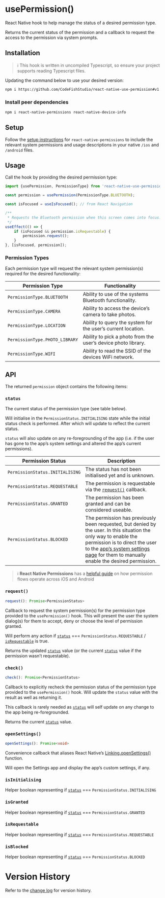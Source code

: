 # usePermission()

React Native hook to help manage the status of a desired permission
type.

Returns the current status of the permission and a callback to request
the access to the permission via system prompts.

## Installation

> ℹ️ This hook is written in uncompiled Typescript, so ensure your project
> supports reading Typescript files.

Updating the command below to use your
desired version:

```bash
npm i https://github.com/CodeFishStudio/react-native-use-permission#v1.0.1
```

### Install peer dependencies

```bash
npm i react-native-permissions react-native-device-info
```

## Setup

Follow the [setup
instructions](https://github.com/zoontek/react-native-permissions#setup)
for `react-native-permissions` to include the relevant system
permissions and usage descriptions
in your native `/ios` and `/android` files.

## Usage

Call the hook by providing the desired permission type:

```typescript
import {usePermission, PermissionType} from 'react-native-use-permission';

const permission = usePermission(PermissionType.BLUETOOTH);

const isFocused = useIsFocused(); // from React Navigation

/**
 * Requests the Bluetooth permission when this screen comes into focus.
 */
useEffect(() => {
    if (isFocused && permission.isRequestable) {
        permission.request();
    }
}, [isFocused, permission]);
```

### Permission Types

Each permission type will request the relevant system permission(s)
required for the desired functionality:

| Permission Type                | Functionality                                                 |
| ------------------------------ | ------------------------------------------------------------- |
| `PermissionType.BLUETOOTH`     | Ability to use of the systems Bluetooth functionality.        |
| `PermissionType.CAMERA`        | Ability to access the device’s camera to take photos.         |
| `PermissionType.LOCATION`      | Ability to query the system for the user’s current location.  |
| `PermissionType.PHOTO_LIBRARY` | Ability to pick a photo from the user’s device photo library. |
| `PermissionType.WIFI`          | Ability to read the SSID of the devices WiFi network.         |

## API

The returned `permission` object contains the following items:

### `status`

The current status of the permission type (see table below).

Will initialise in the
`PermissionStatus.INITIALISING` state while the initial status check is
performed. After which will update to reflect the current
status.

`status` will also update on any re-foregrounding of the app (i.e. if
the user has gone to the app’s system settings and altered the app’s
current permissions).

| Permission Status               | Description                                                                                                                                                                                                                                                |
| ------------------------------- | ---------------------------------------------------------------------------------------------------------------------------------------------------------------------------------------------------------------------------------------------------------- |
| `PermissionStatus.INITIALISING` | The status has not been initialised yet and is unknown.                                                                                                                                                                                                    |
| `PermissionStatus.REQUESTABLE`  | The permission is requestable via the [`request()`](#request) callback.                                                                                                                                                                                    |
| `PermissionStatus.GRANTED`      | The permission has been granted and can be considered useable.                                                                                                                                                                                             |
| `PermissionStatus.BLOCKED`      | The permission has previously been requested, but denied by the user. In this situation the only way to enable the permission is to direct the user to the [app’s system settings page](#opensettings) for them to manually enable the desired permission. |

> ℹ️ **React Native Permissions** has a [helpful guide](https://github.com/zoontek/react-native-permissions#understanding-permission-flow) on how permission flows operate across iOS and Android

### `request()`

```typescript
request(): Promise<PermissionStatus>
```

Callback to request the system permission(s) for the permission type
provided to the `usePermission()` hook. This will present the user the
system dialog(s) for them to accept, deny or choose the level of
permission granted.

Will perform any action if [`status`](#status) ===
`PermissionStatus.REQUESTABLE` / [`isRequestable`](#isrequestable) is true.

Returns the updated [`status`](#status) value (or the current [`status`](#status) value if the
permission wasn’t requestable).

### `check()`

```typescript
check(): Promise<PermissionStatus>
```

Callback to explicitly recheck the permission status of the permission type provided to the
`usePermission()` hook. Will update the `status` value with the result
as well as returning it.

This callback is rarely needed as [`status`](#status) will self update on any
change to the app being re-foregrounded.

Returns the current [`status`](#status) value.

### `openSettings()`

```typescript
openSettings(): Promise<void>
```

Convenience callback that aliases React Native’s
[Linking.openSettings()](https://reactnative.dev/docs/linking#opensettings)
function.

Will open the Settings app and display the app’s custom settings, if any.

### `isInitialising`

Helper boolean representing if [`status`](#status) === `PermissionStatus.INITIALISING`

### `isGranted`

Helper boolean representing if [`status`](#status) === `PermissionStatus.GRANTED`

### `isRequestable`

Helper boolean representing if [`status`](#status) === `PermissionStatus.REQUESTABLE`

### `isBlocked`

Helper boolean representing if [`status`](#status) === `PermissionStatus.BLOCKED`

# Version History

Refer to the [change
log](https://github.com/CodeFishStudio/react-native-use-permission/blob/master/CHANGELOG.md)
for version history.

